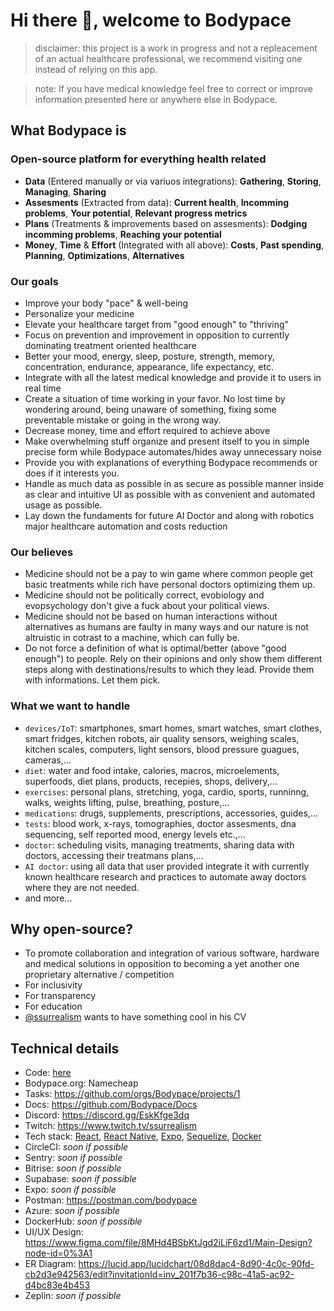 # Hi there 👋, welcome to Bodypace

 > disclaimer: this project is a work in progress and not a repleacement of an actual healthcare professional, we recommend visiting one instead of relying on this app. 

 > note: If you have medical knowledge feel free to correct or improve information presented here or anywhere else in Bodypace.

## What Bodypace is

### Open-source platform for everything health related

  - **Data** (Entered manually or via variuos integrations): **Gathering**, **Storing**, **Managing**, **Sharing**
  - **Assesments** (Extracted from data): **Current health**, **Incomming problems**, **Your potential**, **Relevant progress metrics**
  - **Plans** (Treatments & improvements based on assesments): **Dodging incomming problems**, **Reaching your potential**
  - **Money**, **Time** & **Effort** (Integrated with all above): **Costs**, **Past spending**, **Planning**, **Optimizations**, **Alternatives**

### Our goals

  - Improve your body "pace" & well-being
  - Personalize your medicine
  - Elevate your healthcare target from "good enough" to "thriving"
  - Focus on prevention and improvement in opposition to currently dominating treatment oriented healthcare
  - Better your mood, energy, sleep, posture, strength, memory, concentration, endurance, appearance, life expectancy, etc.
  - Integrate with all the latest medical knowledge and provide it to users in real time
  - Create a situation of time working in your favor. No lost time by wondering around, being unaware of something, fixing some preventable mistake or going in the wrong way.
  - Decrease money, time and effort required to achieve above
  - Make overwhelming stuff organize and present itself to you in simple precise form while Bodypace automates/hides away unnecessary noise
  - Provide you with explanations of everything Bodypace recommends or does if it interests you.
  - Handle as much data as possible in as secure as possible manner inside as clear and intuitive UI as possible with as convenient and automated usage as possible.
  - Lay down the fundaments for future AI Doctor and along with robotics major healthcare automation and costs reduction

### Our believes

 - Medicine should not be a pay to win game where common people get basic treatments while rich have personal doctors optimizing them up.
 - Medicine should not be politically correct, evobiology and evopsychology don't give a fuck about your political views.
 - Medicine should not be based on human interactions without alternatives as humans are faulty in many ways and our nature is not altruistic in cotrast to a machine, which can fully be.
 - Do not force a definition of what is optimal/better (above "good enough") to people. Rely on their opinions and only show them different steps along with destinations/results to which they lead. Provide them with informations. Let them pick.

### What we want to handle

  - `devices/IoT`: smartphones, smart homes, smart watches, smart clothes, smart fridges, kitchen robots, air quality sensors, weighing scales, kitchen scales, computers, light sensors, blood pressure guagues, cameras,...
  - `diet`: water and food intake, calories, macros, microelements, superfoods, diet plans, products, recepies, shops, delivery,...
  - `exercises`: personal plans, stretching, yoga, cardio, sports, runninng, walks, weights lifting, pulse, breathing, posture,...
  - `medications`: drugs, supplements, prescriptions, accessories, guides,...
  - `tests`: blood work, x-rays, tomographies, doctor assesments, dna sequencing, self reported mood, energy levels etc.,...
  - `doctor`: scheduling visits, managing treatments, sharing data with doctors, accessing their treatmans plans,...
  - `AI doctor`: using all data that user provided integrate it with currently known healthcare research and practices to automate away doctors where they are not needed.
  - and more...

## Why open-source?

  - To promote collaboration and integration of various software, hardware and medical solutions in opposition to becoming a yet another one proprietary alternative / competition
  - For inclusivity
  - For transparency
  - For education
  - [@ssurrealism](https://github.com/ssurrealism) wants to have something cool in his CV

## Technical details

 * Code: [here](https://github/com/Bodypace)
 * Bodypace.org: Namecheap
 * Tasks: https://github.com/orgs/Bodypace/projects/1
 * Docs: https://github.com/Bodypace/Docs
 * Discord: https://discord.gg/EskKfge3dq
 * Twitch: https://www.twitch.tv/ssurrealism
 * Tech stack: [React](https://reactjs.org/), [React Native](https://reactnative.dev/), [Expo](https://expo.dev/), [Sequelize](https://sequelize.org/), [Docker](https://www.docker.com/)
 * CircleCI: *soon if possible*
 * Sentry: *soon if possible*
 * Bitrise: *soon if possible*
 * Supabase: *soon if possible*
 * Expo: *soon if possible*
 * Postman: https://postman.com/bodypace
 * Azure: *soon if possible*
 * DockerHub: *soon if possible*
 * UI/UX Design: https://www.figma.com/file/8MHd4BSbKtJgd2iLiF6zd1/Main-Design?node-id=0%3A1
 * ER Diagram: https://lucid.app/lucidchart/08d8dac4-8d90-4c0c-90fd-cb2d3e942563/edit?invitationId=inv_201f7b36-c98c-41a5-ac92-d4bc83e4b453
 * Zeplin: *soon if possible*
